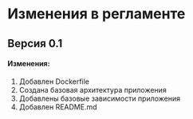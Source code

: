 # Изменения в регламенте

## Версия 0.1

#### Изменения:
1. Добавлен Dockerfile
2. Создана базовая архитектура приложения
3. Добавлены базовые зависимости приложения
4. Добавлен README.md
